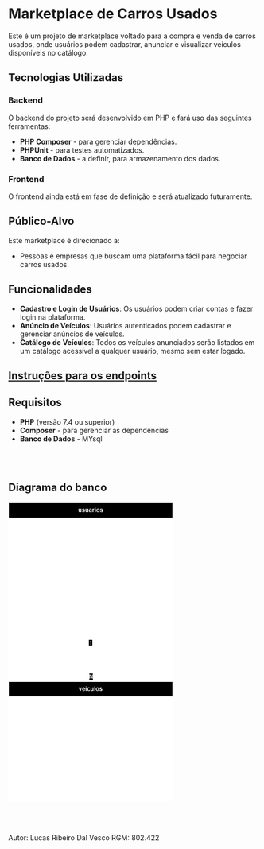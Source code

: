 # Marketplace de Carros Usados

Este é um projeto de marketplace voltado para a compra e venda de carros usados, onde usuários podem cadastrar, anunciar e visualizar veículos disponíveis no catálogo.

## Tecnologias Utilizadas

### Backend
O backend do projeto será desenvolvido em PHP e fará uso das seguintes ferramentas:
- **PHP Composer** - para gerenciar dependências.
- **PHPUnit** - para testes automatizados.
- **Banco de Dados** - a definir, para armazenamento dos dados.

### Frontend
O frontend ainda está em fase de definição e será atualizado futuramente.

## Público-Alvo

Este marketplace é direcionado a:
- Pessoas e empresas que buscam uma plataforma fácil para negociar carros usados.

## Funcionalidades

- **Cadastro e Login de Usuários**: Os usuários podem criar contas e fazer login na plataforma.
- **Anúncio de Veículos**: Usuários autenticados podem cadastrar e gerenciar anúncios de veículos.
- **Catálogo de Veículos**: Todos os veículos anunciados serão listados em um catálogo acessível a qualquer usuário, mesmo sem estar logado.

## [Instruções para os endpoints](endpoints.md)

## Requisitos

- **PHP** (versão 7.4 ou superior)
- **Composer** - para gerenciar as dependências
- **Banco de Dados** - MYsql

<br/>
<br/>

## Diagrama do banco

![Diagrama de Entidades](documents/diagrama_entidades.png)

<br/>
<br/>

Autor: Lucas Ribeiro Dal Vesco 
RGM: 802.422